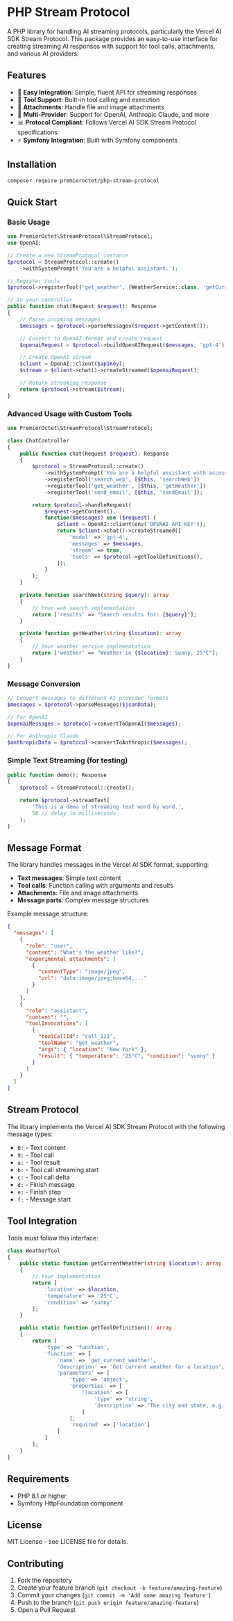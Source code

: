# PHP Stream Protocol

A PHP library for handling AI streaming protocols, particularly the Vercel AI SDK Stream Protocol. This package provides an easy-to-use interface for creating streaming AI responses with support for tool calls, attachments, and various AI providers.

## Features

- 🚀 **Easy Integration**: Simple, fluent API for streaming responses
- 🔧 **Tool Support**: Built-in tool calling and execution
- 📎 **Attachments**: Handle file and image attachments
- 🔄 **Multi-Provider**: Support for OpenAI, Anthropic Claude, and more
- 📊 **Protocol Compliant**: Follows Vercel AI SDK Stream Protocol specifications
- ⚡ **Symfony Integration**: Built with Symfony components

## Installation

```bash
composer require premieroctet/php-stream-protocol
```

## Quick Start

### Basic Usage

```php
use PremierOctet\StreamProtocol\StreamProtocol;
use OpenAI;

// Create a new StreamProtocol instance
$protocol = StreamProtocol::create()
    ->withSystemPrompt('You are a helpful assistant.');

// Register tools
$protocol->registerTool('get_weather', [WeatherService::class, 'getCurrentWeather']);

// In your controller
public function chat(Request $request): Response
{
    // Parse incoming messages
    $messages = $protocol->parseMessages($request->getContent());

    // Convert to OpenAI format and create request
    $openaiRequest = $protocol->buildOpenAIRequest($messages, 'gpt-4');

    // Create OpenAI stream
    $client = OpenAI::client($apiKey);
    $stream = $client->chat()->createStreamed($openaiRequest);

    // Return streaming response
    return $protocol->stream($stream);
}
```

### Advanced Usage with Custom Tools

```php
use PremierOctet\StreamProtocol\StreamProtocol;

class ChatController
{
    public function chat(Request $request): Response
    {
        $protocol = StreamProtocol::create()
            ->withSystemPrompt('You are a helpful assistant with access to various tools.')
            ->registerTool('search_web', [$this, 'searchWeb'])
            ->registerTool('get_weather', [$this, 'getWeather'])
            ->registerTool('send_email', [$this, 'sendEmail']);

        return $protocol->handleRequest(
            $request->getContent(),
            function($messages) use ($request) {
                $client = OpenAI::client(env('OPENAI_API_KEY'));
                return $client->chat()->createStreamed([
                    'model' => 'gpt-4',
                    'messages' => $messages,
                    'stream' => true,
                    'tools' => $protocol->getToolDefinitions(),
                ]);
            }
        );
    }

    private function searchWeb(string $query): array
    {
        // Your web search implementation
        return ['results' => "Search results for: {$query}"];
    }

    private function getWeather(string $location): array
    {
        // Your weather service implementation
        return ['weather' => "Weather in {$location}: Sunny, 25°C"];
    }
}
```

### Message Conversion

```php
// Convert messages to different AI provider formats
$messages = $protocol->parseMessages($jsonData);

// For OpenAI
$openaiMessages = $protocol->convertToOpenAI($messages);

// For Anthropic Claude
$anthropicData = $protocol->convertToAnthropic($messages);
```

### Simple Text Streaming (for testing)

```php
public function demo(): Response
{
    $protocol = StreamProtocol::create();

    return $protocol->streamText(
        'This is a demo of streaming text word by word.',
        50 // delay in milliseconds
    );
}
```

## Message Format

The library handles messages in the Vercel AI SDK format, supporting:

- **Text messages**: Simple text content
- **Tool calls**: Function calling with arguments and results
- **Attachments**: File and image attachments
- **Message parts**: Complex message structures

Example message structure:

```json
{
  "messages": [
    {
      "role": "user",
      "content": "What's the weather like?",
      "experimental_attachments": [
        {
          "contentType": "image/jpeg",
          "url": "data:image/jpeg;base64,..."
        }
      ]
    },
    {
      "role": "assistant",
      "content": "",
      "toolInvocations": [
        {
          "toolCallId": "call_123",
          "toolName": "get_weather",
          "args": { "location": "New York" },
          "result": { "temperature": "25°C", "condition": "sunny" }
        }
      ]
    }
  ]
}
```

## Stream Protocol

The library implements the Vercel AI SDK Stream Protocol with the following message types:

- `0:` - Text content
- `9:` - Tool call
- `a:` - Tool result
- `b:` - Tool call streaming start
- `c:` - Tool call delta
- `d:` - Finish message
- `e:` - Finish step
- `f:` - Message start

## Tool Integration

Tools must follow this interface:

```php
class WeatherTool
{
    public static function getCurrentWeather(string $location): array
    {
        // Your implementation
        return [
            'location' => $location,
            'temperature' => '25°C',
            'condition' => 'sunny'
        ];
    }

    public static function getToolDefinition(): array
    {
        return [
            'type' => 'function',
            'function' => [
                'name' => 'get_current_weather',
                'description' => 'Get current weather for a location',
                'parameters' => [
                    'type' => 'object',
                    'properties' => [
                        'location' => [
                            'type' => 'string',
                            'description' => 'The city and state, e.g. San Francisco, CA'
                        ]
                    ],
                    'required' => ['location']
                ]
            ]
        ];
    }
}
```

## Requirements

- PHP 8.1 or higher
- Symfony HttpFoundation component

## License

MIT License - see LICENSE file for details.

## Contributing

1. Fork the repository
2. Create your feature branch (`git checkout -b feature/amazing-feature`)
3. Commit your changes (`git commit -m 'Add some amazing feature'`)
4. Push to the branch (`git push origin feature/amazing-feature`)
5. Open a Pull Request
